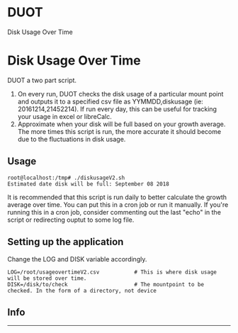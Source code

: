 # DUOT
Disk Usage Over Time

# Disk Usage Over Time

DUOT a two part script.
1. On every run, DUOT checks the disk usage of a particular mount point and outputs it to a specified csv file as YYMMDD,diskusage (ie: 20161214,21452214). If run every day, this can be useful for tracking your usage in excel or libreCalc.
2. Approximate when your disk will be full based on your growth average. The more times this script is run, the more accurate it should become due to the fluctuations in disk usage.

## Usage

```
root@localhost:/tmp# ./diskusageV2.sh
Estimated date disk will be full: September 08 2018
```
It is recommended that this script is run daily to better calculate the growth average over time. You can put this in a cron job or run it manually. If you're running this in a cron job, consider commenting out the last "echo" in the script or redirecting ouptut to some log file.

## Setting up the application
Change the LOG and DISK variable accordingly.
```
LOG=/root/usageovertimeV2.csv           # This is where disk usage will be stored over time.
DISK=/disk/to/check                     # The mountpoint to be checked. In the form of a directory, not device
```

## Info

---

